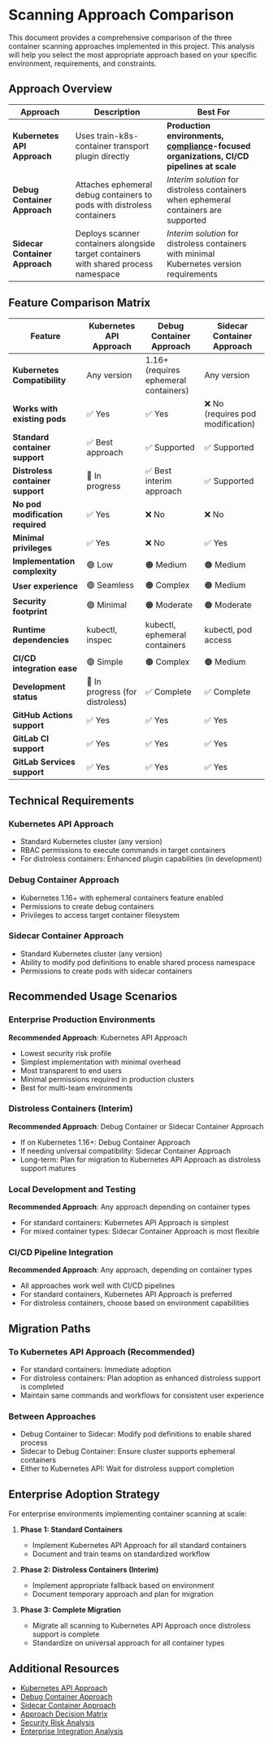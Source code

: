 # Scanning Approach Comparison

This document provides a comprehensive comparison of the three container scanning approaches implemented in this project. This analysis will help you select the most appropriate approach based on your specific environment, requirements, and constraints.

## Approach Overview

| Approach | Description | Best For |
|----------|-------------|----------|
| **Kubernetes API Approach** | Uses train-k8s-container transport plugin directly | **Production environments, [compliance](../security/compliance/index.md)-focused organizations, CI/CD pipelines at scale** |
| **Debug Container Approach** | Attaches ephemeral debug containers to pods with distroless containers | *Interim solution* for distroless containers when ephemeral containers are supported |
| **Sidecar Container Approach** | Deploys scanner containers alongside target containers with shared process namespace | *Interim solution* for distroless containers with minimal Kubernetes version requirements |

## Feature Comparison Matrix

| Feature | Kubernetes API Approach | Debug Container Approach | Sidecar Container Approach |
|---------|---------------|-----------------|-------------------|
| **Kubernetes Compatibility** | Any version | 1.16+ (requires ephemeral containers) | Any version |
| **Works with existing pods** | ✅ Yes | ✅ Yes | ❌ No (requires pod modification) |
| **Standard container support** | ✅ Best approach | ✅ Supported | ✅ Supported |
| **Distroless container support** | 🔄 In progress | ✅ Best interim approach | ✅ Supported |
| **No pod modification required** | ✅ Yes | ❌ No | ❌ No |
| **Minimal privileges** | ✅ Yes | ❌ No | ✅ Yes |
| **Implementation complexity** | 🟢 Low | 🟠 Medium | 🟠 Medium |
| **User experience** | 🟢 Seamless | 🟠 Complex | 🟠 Medium |
| **Security footprint** | 🟢 Minimal | 🟠 Moderate | 🟠 Moderate |
| **Runtime dependencies** | kubectl, inspec | kubectl, ephemeral containers | kubectl, pod access |
| **CI/CD integration ease** | 🟢 Simple | 🟠 Complex | 🟠 Medium |
| **Development status** | 🔄 In progress (for distroless) | ✅ Complete | ✅ Complete |
| **GitHub Actions support** | ✅ Yes | ✅ Yes | ✅ Yes |
| **GitLab CI support** | ✅ Yes | ✅ Yes | ✅ Yes |
| **GitLab Services support** | ✅ Yes | ✅ Yes | ✅ Yes |

## Technical Requirements

### Kubernetes API Approach

- Standard Kubernetes cluster (any version)
- RBAC permissions to execute commands in target containers
- For distroless containers: Enhanced plugin capabilities (in development)

### Debug Container Approach

- Kubernetes 1.16+ with ephemeral containers feature enabled
- Permissions to create debug containers
- Privileges to access target container filesystem

### Sidecar Container Approach

- Standard Kubernetes cluster (any version)
- Ability to modify pod definitions to enable shared process namespace
- Permissions to create pods with sidecar containers

## Recommended Usage Scenarios

### Enterprise Production Environments

**Recommended Approach**: Kubernetes API Approach

- Lowest security risk profile
- Simplest implementation with minimal overhead
- Most transparent to end users
- Minimal permissions required in production clusters
- Best for multi-team environments

### Distroless Containers (Interim)

**Recommended Approach**: Debug Container or Sidecar Container Approach

- If on Kubernetes 1.16+: Debug Container Approach
- If needing universal compatibility: Sidecar Container Approach
- Long-term: Plan for migration to Kubernetes API Approach as distroless support matures

### Local Development and Testing

**Recommended Approach**: Any approach depending on container types

- For standard containers: Kubernetes API Approach is simplest
- For mixed container types: Sidecar Container Approach is most flexible

### CI/CD Pipeline Integration

**Recommended Approach**: Any approach, depending on container types

- All approaches work well with CI/CD pipelines
- For standard containers, Kubernetes API Approach is preferred
- For distroless containers, choose based on environment capabilities

## Migration Paths

### To Kubernetes API Approach (Recommended)

- For standard containers: Immediate adoption
- For distroless containers: Plan adoption as enhanced distroless support is completed
- Maintain same commands and workflows for consistent user experience

### Between Approaches

- Debug Container to Sidecar: Modify pod definitions to enable shared process
- Sidecar to Debug Container: Ensure cluster supports ephemeral containers
- Either to Kubernetes API: Wait for distroless support completion

## Enterprise Adoption Strategy

For enterprise environments implementing container scanning at scale:

1. **Phase 1: Standard Containers**
   - Implement Kubernetes API Approach for all standard containers
   - Document and train teams on standardized workflow

2. **Phase 2: Distroless Containers (Interim)**
   - Implement appropriate fallback based on environment
   - Document temporary approach and plan for migration

3. **Phase 3: Complete Migration**
   - Migrate all scanning to Kubernetes API Approach once distroless support is complete
   - Standardize on universal approach for all container types

## Additional Resources

- [Kubernetes API Approach](kubernetes-api/index.md)
- [Debug Container Approach](debug-container/index.md)
- [Sidecar Container Approach](sidecar-container/index.md)
- [Approach Decision Matrix](decision-matrix.md)
- [Security Risk Analysis](../security/risk/index.md)
- [Enterprise Integration Analysis](../overview/enterprise-integration-analysis.md)
